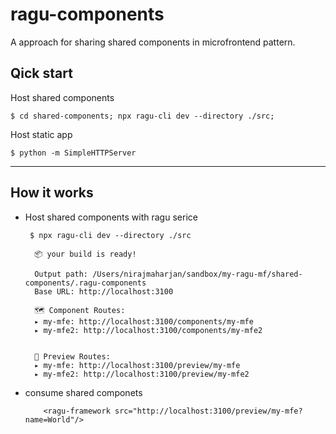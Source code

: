 # ragu-components
A approach for sharing shared components in microfrontend pattern.

## Qick start

Host shared components
```
$ cd shared-components; npx ragu-cli dev --directory ./src;
```

Host static app
```
$ python -m SimpleHTTPServer
```
---

## How it works
- Host shared components with ragu serice
  ```
   $ npx ragu-cli dev --directory ./src
   
    📦 your build is ready!

    Output path: /Users/nirajmaharjan/sandbox/my-ragu-mf/shared-components/.ragu-components
    Base URL: http://localhost:3100

    🗺 Component Routes:
    ▸ my-mfe: http://localhost:3100/components/my-mfe
    ▸ my-mfe2: http://localhost:3100/components/my-mfe2


    🔭 Preview Routes:
    ▸ my-mfe: http://localhost:3100/preview/my-mfe
    ▸ my-mfe2: http://localhost:3100/preview/my-mfe2
  ```
  
- consume shared componets 
  ``` 
      <ragu-framework src="http://localhost:3100/preview/my-mfe?name=World"/>
  ```

